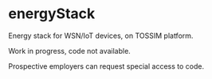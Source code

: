# energyStack
Energy stack for WSN/IoT devices, on TOSSIM platform.

Work in progress, code not available. 

Prospective employers can request special access to code. 
